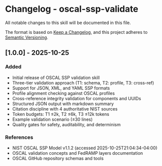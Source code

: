 # Changelog - oscal-ssp-validate

All notable changes to this skill will be documented in this file.

The format is based on [Keep a Changelog](https://keepachangelog.com/en/1.0.0/),
and this project adheres to [Semantic Versioning](https://semver.org/spec/v2.0.0.html).

## [1.0.0] - 2025-10-25

### Added
- Initial release of OSCAL SSP validation skill
- Three-tier validation approach (T1: schema, T2: profile, T3: cross-ref)
- Support for JSON, XML, and YAML SSP formats
- Profile alignment checking against OSCAL profiles
- Cross-reference integrity validation for components and UUIDs
- Structured JSON output with markdown summary
- Citation discipline with 4 authoritative NIST sources
- Token budgets: T1 ≤2k, T2 ≤6k, T3 ≤12k tokens
- Example validation scenario (≤30 lines)
- Quality gates for safety, auditability, and determinism

### References
- NIST OSCAL SSP Model v1.1.2 (accessed 2025-10-25T21:04:34-04:00)
- OSCAL validation concepts and FedRAMP layers documentation
- OSCAL GitHub repository schemas and tools

